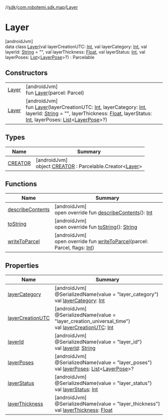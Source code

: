 //[sdk](../../../index.md)/[com.robotemi.sdk.map](../index.md)/[Layer](index.md)

# Layer

[androidJvm]\
data class [Layer](index.md)(val layerCreationUTC: [Int](https://kotlinlang.org/api/latest/jvm/stdlib/kotlin/-int/index.html), val layerCategory: [Int](https://kotlinlang.org/api/latest/jvm/stdlib/kotlin/-int/index.html), val layerId: [String](https://kotlinlang.org/api/latest/jvm/stdlib/kotlin/-string/index.html) = &quot;&quot;, val layerThickness: [Float](https://kotlinlang.org/api/latest/jvm/stdlib/kotlin/-float/index.html), val layerStatus: [Int](https://kotlinlang.org/api/latest/jvm/stdlib/kotlin/-int/index.html), val layerPoses: [List](https://kotlinlang.org/api/latest/jvm/stdlib/kotlin.collections/-list/index.html)&lt;[LayerPose](../-layer-pose/index.md)&gt;?) : Parcelable

## Constructors

| | |
|---|---|
| [Layer](-layer.md) | [androidJvm]<br>fun [Layer](-layer.md)(parcel: Parcel) |
| [Layer](-layer.md) | [androidJvm]<br>fun [Layer](-layer.md)(layerCreationUTC: [Int](https://kotlinlang.org/api/latest/jvm/stdlib/kotlin/-int/index.html), layerCategory: [Int](https://kotlinlang.org/api/latest/jvm/stdlib/kotlin/-int/index.html), layerId: [String](https://kotlinlang.org/api/latest/jvm/stdlib/kotlin/-string/index.html) = &quot;&quot;, layerThickness: [Float](https://kotlinlang.org/api/latest/jvm/stdlib/kotlin/-float/index.html), layerStatus: [Int](https://kotlinlang.org/api/latest/jvm/stdlib/kotlin/-int/index.html), layerPoses: [List](https://kotlinlang.org/api/latest/jvm/stdlib/kotlin.collections/-list/index.html)&lt;[LayerPose](../-layer-pose/index.md)&gt;?) |

## Types

| Name | Summary |
|---|---|
| [CREATOR](-c-r-e-a-t-o-r/index.md) | [androidJvm]<br>object [CREATOR](-c-r-e-a-t-o-r/index.md) : Parcelable.Creator&lt;[Layer](index.md)&gt; |

## Functions

| Name | Summary |
|---|---|
| [describeContents](describe-contents.md) | [androidJvm]<br>open override fun [describeContents](describe-contents.md)(): [Int](https://kotlinlang.org/api/latest/jvm/stdlib/kotlin/-int/index.html) |
| [toString](to-string.md) | [androidJvm]<br>open override fun [toString](to-string.md)(): [String](https://kotlinlang.org/api/latest/jvm/stdlib/kotlin/-string/index.html) |
| [writeToParcel](write-to-parcel.md) | [androidJvm]<br>open override fun [writeToParcel](write-to-parcel.md)(parcel: Parcel, flags: [Int](https://kotlinlang.org/api/latest/jvm/stdlib/kotlin/-int/index.html)) |

## Properties

| Name | Summary |
|---|---|
| [layerCategory](layer-category.md) | [androidJvm]<br>@SerializedName(value = &quot;layer_category&quot;)<br>val [layerCategory](layer-category.md): [Int](https://kotlinlang.org/api/latest/jvm/stdlib/kotlin/-int/index.html) |
| [layerCreationUTC](layer-creation-u-t-c.md) | [androidJvm]<br>@SerializedName(value = &quot;layer_creation_universal_time&quot;)<br>val [layerCreationUTC](layer-creation-u-t-c.md): [Int](https://kotlinlang.org/api/latest/jvm/stdlib/kotlin/-int/index.html) |
| [layerId](layer-id.md) | [androidJvm]<br>@SerializedName(value = &quot;layer_id&quot;)<br>val [layerId](layer-id.md): [String](https://kotlinlang.org/api/latest/jvm/stdlib/kotlin/-string/index.html) |
| [layerPoses](layer-poses.md) | [androidJvm]<br>@SerializedName(value = &quot;layer_poses&quot;)<br>val [layerPoses](layer-poses.md): [List](https://kotlinlang.org/api/latest/jvm/stdlib/kotlin.collections/-list/index.html)&lt;[LayerPose](../-layer-pose/index.md)&gt;? |
| [layerStatus](layer-status.md) | [androidJvm]<br>@SerializedName(value = &quot;layer_status&quot;)<br>val [layerStatus](layer-status.md): [Int](https://kotlinlang.org/api/latest/jvm/stdlib/kotlin/-int/index.html) |
| [layerThickness](layer-thickness.md) | [androidJvm]<br>@SerializedName(value = &quot;layer_thickness&quot;)<br>val [layerThickness](layer-thickness.md): [Float](https://kotlinlang.org/api/latest/jvm/stdlib/kotlin/-float/index.html) |
